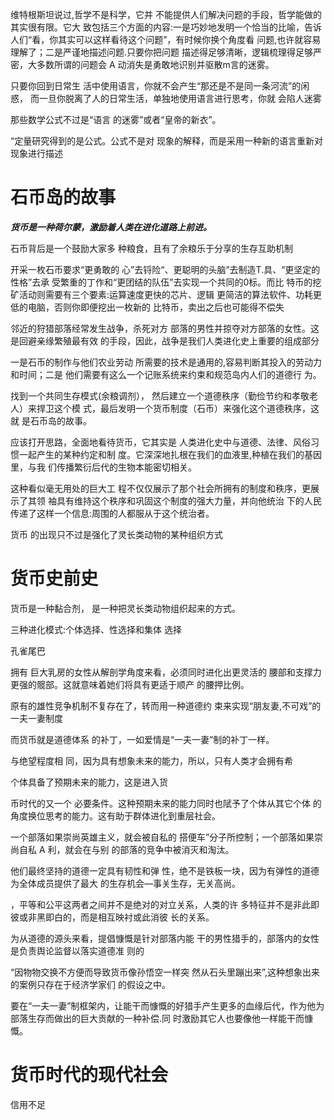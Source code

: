 维特根斯坦说过,哲学不是科学，它并 不能提供人们解决问题的手段，哲学能做的其实很有限。它大 致包括三个方面的内容:一是巧妙地发明一个恰当的比喻，告诉 人们“看，你其实可以这样看待这个问题”，有时候你换个角度看 问题,也许就容易理解了；二是严谨地描述问题.只要你把问题 描述得足够清晰，逻辑梳理得足够严密，大多数所谓的问题会 A 动消失是勇敢地识别并驱散m言的迷雾。

只要你回到日常生 活中使用语言，你就不会产生“那还是不是同一条河流”的闲惑， 而一旦你脱离了人的日常生活，单独地使用语言进行思考，你就 会陷人迷雾

那些数学公式不过是“语言 的迷雾”或者“皇帝的新衣”。

“定量研究得到的是公式。公式不是对 现象的解释，而是采用一种新的语言重新对现象进行描述

# 石币岛的故事

***货币是一种荷尔蒙，激励着人类在进化道路上前进。***

石币背后是一个鼓励大家多 种粮食，且有了余粮乐于分享的生存互助机制

开采一枚石币要求“更勇敢的 心”去锊险“、更聪明的头脑”去制造T.具、“更坚定的性格”去承 受繁重的丁作和“更团结的队伍”去实现一个共同的0标。而比 特币的挖矿活动则需要有三个要素:运算速度更快的芯片、逻辑 更简洁的算法软件、功耗更低的电脑，否则你即便挖出一枚新的 比特币，卖出之后也可能得不偿失

邻近的狩猎部落经常发生战争，杀死对方 部落的男性并掠夺对方部落的女性。这是回避亲缘繁殖最有效 的手段，因此，战争是我们人类进化史上重要的组成部分

一是石币的制作与他们农业劳动 所需要的技术是通用的,容易判断其投入的劳动力和时间；二是 他们需要有这么一个记账系统来约束和规范岛内人们的道德行 为。

找到一个共同生存模式(余粮调剂）， 然后建立一个道德秩序（勤俭节约和孝敬老人）来捍卫这个模 式，最后发明一个货币制度（石币）来强化这个道德秩序，这就 是石币岛的故事。

应该打开思路，全面地看待货币，它其实是 人类进化史中与道德、法律、风俗习惯一起产生的某种约定和制 度。它深深地扎根在我们的血液里,种植在我们的基因里，与我 们传播繁衍后代的生物本能密切相关。

这种看似毫无用处的巨大工 程不仅仅展示了那个社会所拥有的制度和秩序，更展示了其领 袖具有维持这个秩序和巩固这个制度的强大力量，并向他统治 下的人民传递了这样一个信息:周围的人都服从于这个统治者。

货币 的出现只不过是强化了灵长类动物的某种组织方式

# 货币史前史

货币是一种黏合剂， 是一种把灵长类动物组织起来的方式。

三种进化模式:个体选择、性选择和集体 选择

孔雀尾巴

拥有 巨大乳房的女性从解剖学角度来看，必须同时进化出更灵活的 腰部和支撑力更强的髋部。这就意味着她们将具有更适于顺产 的腰押比例。

原有的雄性竞争机制不复存在了，转而用一种道德约 束来实现“朋友妻,不可戏”的一夫一妻制度

而货币就是道德体系 的补丁，一如爱情是“一夫一妻”制的补丁一样。

与绝望程度相 同，因为具有想象未来的能力，所以，只有人类才会拥有希

个体具备了预期未来的能力，这是进入货

币时代的又一个 必要条件。这种预期未来的能力同时也陚予了个体从其它个体 的角度换位思考的能力。这有助于群体进化到重层社会。

一个部落如果崇尚英雄主义，就会被自私的 搭便车”分子所控制；一个部落如果崇尚自私 A 利，就会在与别 的部落的竞争中被消灭和淘汰。

他们最终坚持的道德一定具有韧性和弹 性，绝不是铁板一块，因为有弹性的道德为全体成员提供了最大 的生存机会—事关生存，无关高尚。

，平等和公平这两者之间并不是绝对的对立关系，人类的许 多特征并不是非此即彼或非黑即白的，而是相互映衬或此消彼 长的关系。

为从道德的源头来看，提倡慷慨是针对部落内能 干的男性猎手的，部落内的女性是负责舆论监督以落实道德准 则的

“因物物交换不方便而导致货币像孙悟空一样突 然从石头里蹦出来”,这种想象出来的案例只存在于经济学家们 的假设之中。

要在“一夫一妻”制框架内，让能干而慷慨的好猎手产生更多的血缘后代，作为他为部落生存而做出的巨大贡献的一种补偿.同 时激励其它人也要像他一样能干而慷慨。

# 货币时代的现代社会

信用不足


